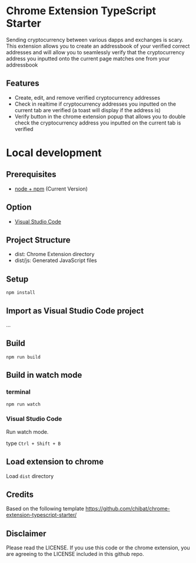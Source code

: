 # Chrome Extension TypeScript Starter

Sending cryptocurrency between various dapps and exchanges is scary. This extension allows you to create an addressbook of your verified correct addresses and will allow you to seamlessly verify that the cryptocurrency address you inputted onto the current page matches one from your addressbook

## Features

- Create, edit, and remove verified cryptocurrency addresses
- Check in realtime if cryptocurrency addresses you inputted on the current tab are verified (a toast will display if the address is)
- Verify button in the chrome extension popup that allows you to double check the cryptocurrency address you inputted on the current tab is verified

# Local development

## Prerequisites

- [node + npm](https://nodejs.org/) (Current Version)

## Option

- [Visual Studio Code](https://code.visualstudio.com/)

## Project Structure

- dist: Chrome Extension directory
- dist/js: Generated JavaScript files

## Setup

```
npm install
```

## Import as Visual Studio Code project

...

## Build

```
npm run build
```

## Build in watch mode

### terminal

```
npm run watch
```

### Visual Studio Code

Run watch mode.

type `Ctrl + Shift + B`

## Load extension to chrome

Load `dist` directory

## Credits

Based on the following template https://github.com/chibat/chrome-extension-typescript-starter/

## Disclaimer

Please read the LICENSE. If you use this code or the chrome extension, you are agreeing to the LICENSE included in this github repo.
